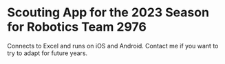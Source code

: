 # Scouting App for the 2023 Season for Robotics Team 2976

Connects to Excel and runs on iOS and Android. Contact me if you want to try to adapt for future years.
